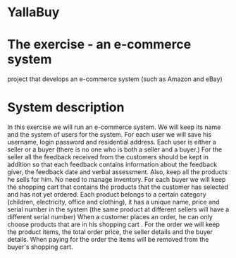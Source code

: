 # YallaBuy

# The exercise - an e-commerce system
project that develops an e-commerce system (such as Amazon and eBay)

# System description
In this exercise we will run an e-commerce system. We will keep its name and the system of users for the system. For each user we will save his username, login password and residential address. Each user is either a seller or a buyer (there is no one who is both a seller and a buyer.) For the seller all the feedback received from the customers should be kept in addition so that each feedback contains information about the feedback giver, the feedback date and verbal assessment. Also, keep all the products he sells for him. No need to manage inventory. For each buyer we will keep the shopping cart that contains the products that the customer has selected and has not yet ordered. Each product belongs to a certain category (children, electricity, office and clothing), it has a unique name, price and serial number in the system (the same product at different sellers will have a different serial number) When a customer places an order, he can only choose products that are in his shopping cart . For the order we will keep the product items, the total order price, the seller details and the buyer details. When paying for the order the items will be removed from the buyer's shopping cart.

